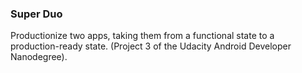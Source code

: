 ### Super Duo
Productionize two apps, taking them from a functional state to a production-ready state. (Project 3 of the Udacity Android Developer Nanodegree).
